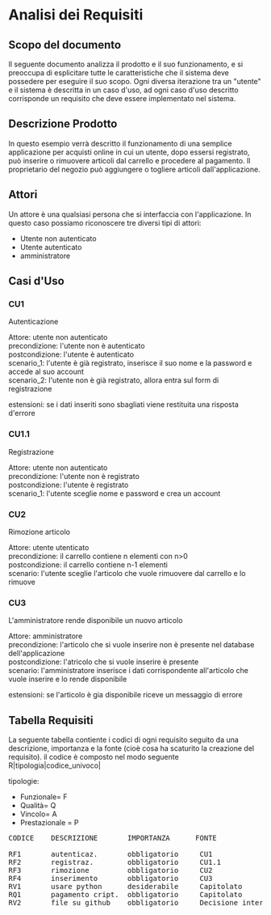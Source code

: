 # Analisi dei Requisiti


## Scopo del documento
Il seguente documento analizza il prodotto e il suo funzionamento, e si preoccupa di esplicitare tutte le caratteristiche che il sistema deve possedere per eseguire il suo scopo.
Ogni diversa iterazione tra un "utente" e il sistema è descritta in un caso d'uso, ad ogni caso d'uso descritto corrisponde un requisito che deve essere implementato nel sistema.


## Descrizione Prodotto
In questo esempio verrà descritto il funzionamento di una semplice applicazione per acquisti online in cui un utente, dopo essersi registrato, può inserire o rimuovere articoli dal carrello e procedere al pagamento.
Il proprietario del negozio può aggiungere o togliere articoli dall'applicazione.


## Attori
Un attore è una qualsiasi persona che si interfaccia con l'applicazione.
In questo caso possiamo riconoscere tre diversi tipi di attori:
* Utente non autenticato
* Utente autenticato
* amministratore

## Casi d'Uso

### CU1
Autenticazione

Attore: utente non autenticato  
precondizione: l'utente non è autenticato  
postcondizione: l'utente è autenticato  
scenario_1: l'utente è già registrato, inserisce il suo nome e la password e accede al suo account  
scenario_2: l'utente non è già registrato, allora entra sul form di registrazione   
  
estensioni: se i dati inseriti sono sbagliati viene restituita una risposta d'errore  

### CU1.1 
Registrazione

Attore: utente non autenticato  
precondizione: l'utente non è registrato  
postcondizione: l'utente è registrato  
scenario_1: l'utente sceglie nome e password e crea un account  


### CU2
Rimozione articolo

Attore: utente utenticato  
precondizione: il carrello contiene n elementi con n>0  
postcondizione: il carrello contiene n-1 elementi  
scenario: l'utente sceglie l'articolo che vuole rimuovere dal carrello e lo rimuove   

### CU3
L'amministratore rende disponibile un nuovo articolo

Attore: amministratore  
precondizione: l'articolo che si vuole inserire non è presente nel database dell'applicazione  
postcondizione: l'atricolo che si vuole inserire è presente  
scenario: l'amministratore inserisce i dati corrispondente all'articolo che vuole inserire e lo rende disponibile  
  
estensioni: se l'articolo è gia disponibile riceve un messaggio di errore  

## Tabella Requisiti

La seguente tabella contiente i codici di ogni requisito seguito da una descrizione, importanza e la fonte (cioè cosa ha scaturito la creazione del requisito).
il codice è composto nel modo seguente R|tipologia|codice_univoco|

tipologie:
* Funzionale= F
* Qualità= Q
* Vincolo= A
* Prestazionale = P
<pre>
CODICE    DESCRIZIONE       IMPORTANZA      FONTE  

RF1       autenticaz.       obbligatorio     CU1  
RF2       registraz.        obbligatorio     CU1.1  
RF3       rimozione         obbligatorio     CU2  
RF4       inserimento       obbligatorio     CU3  
RV1       usare python      desiderabile     Capitolato  
RQ1       pagamento cript.  obbligatorio     Capitolato  
RV2       file su github    obbligatorio     Decisione intern  
</pre>

